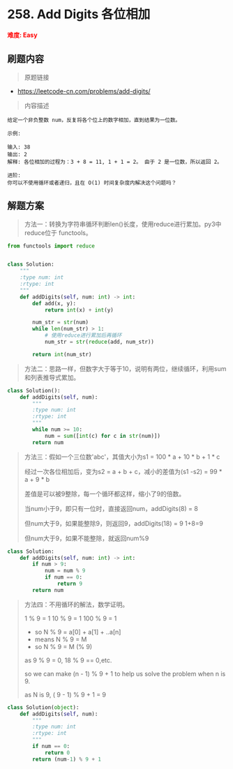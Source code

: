 # 258. Add Digits 各位相加

**<font color=red>难度: Easy</font>**

## 刷题内容

> 原题链接

* https://leetcode-cn.com/problems/add-digits/

> 内容描述

```
给定一个非负整数 num，反复将各个位上的数字相加，直到结果为一位数。

示例:

输入: 38
输出: 2 
解释: 各位相加的过程为：3 + 8 = 11, 1 + 1 = 2。 由于 2 是一位数，所以返回 2。

进阶:
你可以不使用循环或者递归，且在 O(1) 时间复杂度内解决这个问题吗？
```

## 解题方案

> 方法一：转换为字符串循环判断len()长度，使用reduce进行累加。py3中 reduce位于 functools。
>

```python
from functools import reduce


class Solution:
    """
    :type num: int
    :rtype: int
    """
    def addDigits(self, num: int) -> int:
        def add(x, y):
            return int(x) + int(y)

        num_str = str(num)
        while len(num_str) > 1:
            # 使用reduce进行累加后再循环
            num_str = str(reduce(add, num_str))

        return int(num_str)
```



> 方法二：思路一样，但数字大于等于10，说明有两位，继续循环，利用sum和列表推导式累加。

```python
class Solution():
    def addDigits(self, num):
        """
        :type num: int
        :rtype: int
        """
        while num >= 10:
            num = sum([int(c) for c in str(num)])
        return num
```



> 方法三：假如一个三位数'abc'，其值大小为s1 = 100 * a + 10 * b + 1 * c
>
> 经过一次各位相加后，变为s2 = a + b + c，减小的差值为(s1 -s2) = 99 * a + 9 * b
>
> 差值是可以被9整除，每一个循环都这样，缩小了9的倍数。
>
> 当num小于9，即只有一位时，直接返回num，addDigits(8) = 8
>
> 但num大于9，如果能整除9，则返回9，addDigits(18) = 9   1+8=9 
>
> 但num大于9，如果不能整除，就返回num%9

```python
class Solution:
    def addDigits(self, num: int) -> int:
        if num > 9:
            num = num % 9
            if num == 0:
                return 9
        return num
```



>方法四：不用循环的解法，数学证明。
>
>1 % 9 = 1
>10 % 9 = 1
>100 % 9 = 1
>
>- so N % 9 = a[0] + a[1] + ..a[n]
>- means N % 9 = M
>- so N % 9 = M (% 9)
>
>as 9 % 9 = 0, 18 % 9 == 0,etc. 
>
>so we can make (n - 1) % 9 + 1 to help us solve the problem when n is 9.
>
>as N is 9, ( 9 - 1) % 9 + 1 = 9

```python
class Solution(object):
    def addDigits(self, num):
        """
        :type num: int
        :rtype: int
        """
        if num == 0:
            return 0
        return (num-1) % 9 + 1
```

